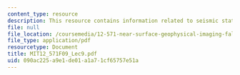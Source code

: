 ```yaml
---
content_type: resource
description: This resource contains information related to seismic statics corrections.
file: null
file_location: /coursemedia/12-571-near-surface-geophysical-imaging-fall-2009/090ac225a9e1de01a1a71cf65757e51a_MIT12_571F09_Lec9.pdf
file_type: application/pdf
resourcetype: Document
title: MIT12_571F09_Lec9.pdf
uid: 090ac225-a9e1-de01-a1a7-1cf65757e51a
---
```

